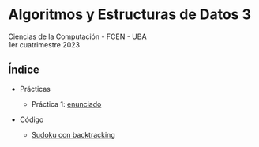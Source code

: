 # Algoritmos y Estructuras de Datos 3

Ciencias de la Computación - FCEN - UBA\
1er cuatrimestre 2023

## Índice

- Prácticas

  - Práctica 1: [enunciado](Prácticas/Enunciados/Práctica1.pdf)

- Código

  - [Sudoku con backtracking](Code/sudoku)
